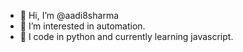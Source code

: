 - 👋 Hi, I’m @aadi8sharma
- 👀 I’m interested in automation.
- 🌱 I code in python and currently learning javascript.

<!---
aadi8sharma/aadi8sharma is a ✨ special ✨ repository because its `README.md` (this file) appears on your GitHub profile.
You can click the Preview link to take a look at your changes.
--->
